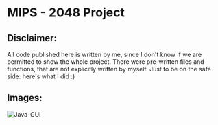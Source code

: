 # MIPS - 2048 Project
## Disclaimer:
All code published here is written by me, since I don't know if we are permitted to show the whole project. There were pre-written files and functions, that are not explicitly written by myself. Just to be on the safe side: here's what I did :) 

## Images:
![Java-GUI](https://share.nani-games.net/Tp8qQ_15_05_2022.png)
